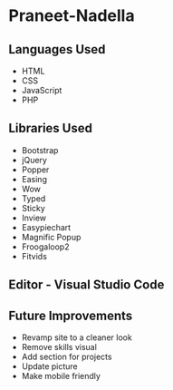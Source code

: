 # Praneet-Nadella

## Languages Used
- HTML
- CSS
- JavaScript
- PHP

## Libraries Used
- Bootstrap
- jQuery
- Popper
- Easing
- Wow
- Typed
- Sticky
- Inview
- Easypiechart
- Magnific Popup
- Froogaloop2
- Fitvids

## Editor - Visual Studio Code

## Future Improvements
  - Revamp site to a cleaner look
  - Remove skills visual
  - Add section for projects
  - Update picture
  - Make mobile friendly
